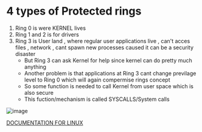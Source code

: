 # 4 types of Protected rings  
1. Ring 0 is were KERNEL lives
2. Ring 1 and 2 is for drivers
3. Ring 3 is User land , where regular user applications live , can't acces files , network , cant spawn new processes caused it can be a security disaster
   - But Ring 3 can ask Kernel for help since kernel can do pretty much anything
   - Another problem is that applications at Ring 3 cant change previlage level to Ring 0 which will again compermise rings concept
   - So some function is needed to call Kernel from user space which is also secure
   - This fuction/mechanism is called SYSCALLS/System calls
  
![image](https://github.com/KRIISHSHARMA/asm-x86/assets/86760658/83be4af2-185e-4025-a822-8010f3ff84a3)

[DOCUMENTATION FOR LINUX](https://github.com/torvalds/linux/blob/master/arch/x86/entry/entry_64_compat.S)
